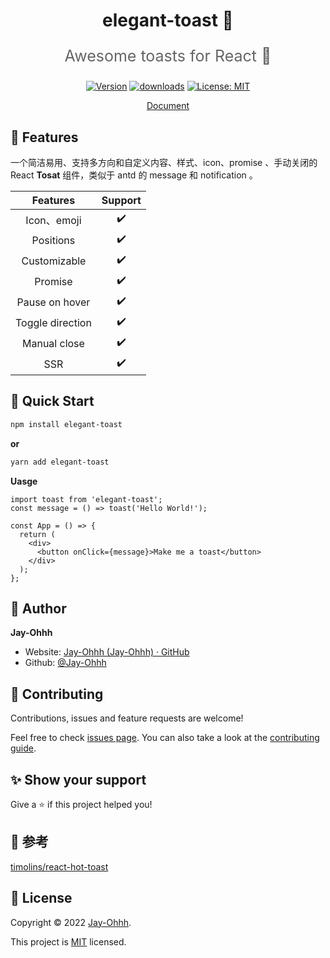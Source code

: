 <h1 align="center">elegant-toast 🎉</h3>
<p style="font-size:25px; color:#666;" align="center">Awesome toasts for React 🍞</p>
<p align="center">
  <a href="https://www.npmjs.com/package/elegant-toast" target="_blank" rel="nooppener noreferrer"><img alt="Version" src="https://img.shields.io/npm/v/elegant-toast.svg" /></a>
  <a href="https://www.npmjs.com/package/elegant-toast" target="_blank" rel="nooppener noreferrer"><img alt="downloads" src="https://img.shields.io/npm/dm/elegant-toast.svg?color=blue"/></a>
  <a href="https://github.com/Jay-Ohhh/elegant-toast/blob/master/LICENSE" target="_blank" rel="nooppener noreferrer"><img alt="License: MIT" src="https://img.shields.io/github/license/Jay-Ohhh/elegant-toast" /></a>
</p>
<p align="center"><a href="https://elegant-toast.vercel.app/" target="_blank" rel="nooppener noreferrer">Document</a></p>




## 🎨 Features

一个简洁易用、支持多方向和自定义内容、样式、icon、promise 、手动关闭的 React **Tosat** 组件，类似于 antd 的 message 和 notification 。

|     Features     | Support |
| :--------------: | :-----: |
|   Icon、emoji    |    ✔️    |
|    Positions     |    ✔️    |
|   Customizable   |    ✔️    |
|     Promise      |    ✔️    |
|  Pause on hover  |    ✔️    |
| Toggle direction |    ✔️    |
|   Manual close   |    ✔️    |
|       SSR        |    ✔️    |

## 🚀 Quick Start

```bash
npm install elegant-toast
```

**or**

```bash
yarn add elegant-toast
```

**Uasge**

```tsx | pure
import toast from 'elegant-toast';
const message = () => toast('Hello World!');

const App = () => {
  return (
    <div>
      <button onClick={message}>Make me a toast</button>
    </div>
  );
};
```



## 👔 Author

**Jay-Ohhh**

* Website: [Jay-Ohhh (Jay-Ohhh) · GitHub](https://github.com/Jay-Ohhh)
* Github: [@Jay-Ohhh](https://github.com/Jay-Ohhh)



## 🤝 Contributing

Contributions, issues and feature requests are welcome!

Feel free to check [issues page](https://github.com/Jay-Ohhh/elegant-toast/issues). You can also take a look at the [contributing guide](https://github.com/Jay-Ohhh/elegant-toast/blob/master/CONTRIBUTING.md).



## ✨ Show your support

Give a ⭐️ if this project helped you!



## 🍺 参考

[timolins/react-hot-toast](https://github.com/timolins/react-hot-toast)



## 📝 License

Copyright © 2022 [Jay-Ohhh](https://github.com/Jay-Ohhh).

This project is [MIT](https://github.com/Jay-Ohhh/elegant-toast/blob/master/LICENSE) licensed.



